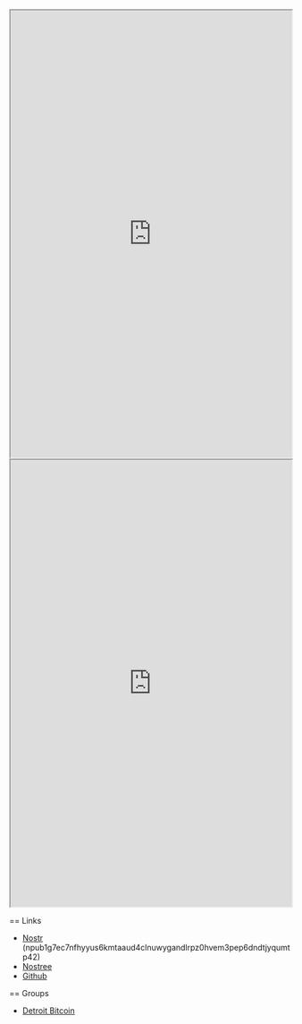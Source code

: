 <iframe src="https://nosta.me/_@duck1123.com" height="800" width="100%" title="nosta.me"></iframe>

<iframe src="https://nostree.me/_@duck1123.com" height="800" width="100%" title="nostree.me"></iframe>

== Links

- [Nostr](https://nosta.me/_@duck1123.com) (npub1g7ec7nfhyyus6kmtaaud4clnuwygandlrpz0hvem3pep6dndtjyqumtp42)
- [Nostree](https://nostree.me/_@duck1123.com)
- [Github](https://github.com/duck1123)

== Groups

- [Detroit Bitcoin](https://detbtc.com)
